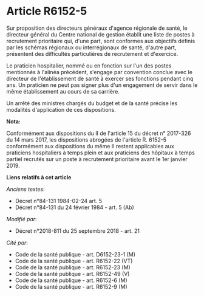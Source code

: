 # Article R6152-5

Sur proposition des directeurs généraux d'agence régionale de santé, le directeur général du Centre national de gestion
établit une liste de postes à recrutement prioritaire qui, d'une part, sont conformes aux objectifs définis par les schémas
régionaux ou interrégionaux de santé, d'autre part, présentent des difficultés particulières de recrutement et d'exercice.

Le praticien hospitalier, nommé ou en fonction sur l'un des postes mentionnés à l'alinéa précédent, s'engage par convention
conclue avec le directeur de l'établissement de santé à exercer ses fonctions pendant cinq ans. Un praticien ne peut pas
signer plus d'un engagement de servir dans le même établissement au cours de sa carrière.

Un arrêté des ministres chargés du budget et de la santé précise les modalités d'application de ces dispositions.

**Nota:**

Conformément aux dispositions du II de l'article 15 du décret n° 2017-326 du 14 mars 2017, les dispositions abrogées de
l'article R. 6152-5 conformément aux dispositions du même II restent applicables aux praticiens hospitaliers à temps plein et
aux praticiens des hôpitaux à temps partiel recrutés sur un poste à recrutement prioritaire avant le 1er janvier 2019.

**Liens relatifs à cet article**

_Anciens textes_:

  - Décret n°84-131 1984-02-24 art. 5
  - Décret n°84-131 du 24 février 1984 - art. 5 (Ab)

_Modifié par_:

  - Décret n°2018-811 du 25 septembre 2018 - art. 21

_Cité par_:

  - Code de la santé publique - art. D6152-23-1 (M)
  - Code de la santé publique - art. R6152-22 (VT)
  - Code de la santé publique - art. R6152-23 (M)
  - Code de la santé publique - art. R6152-49 (V)
  - Code de la santé publique - art. R6152-6 (M)
  - Code de la santé publique - art. R6152-9 (M)
